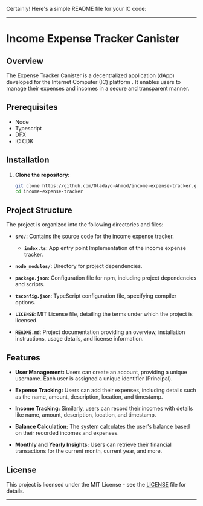Certainly! Here's a simple README file for your IC code:

---

# Income Expense Tracker Canister

## Overview

The Expense Tracker Canister is a decentralized application (dApp) developed for the Internet Computer (IC) platform . It enables users to manage their expenses and incomes in a secure and transparent manner.

## Prerequisites

- Node
- Typescript
- DFX
- IC CDK

## Installation

1. **Clone the repository:**

    ```bash
    git clone https://github.com/Oladayo-Ahmod/income-expense-tracker.git
    cd income-expense-tracker
    ```

## Project Structure

The project is organized into the following directories and files:

- **`src/`**: Contains the source code for the income expense tracker.
  - **`index.ts`**: App entry point Implementation of the income expense tracker.

- **`node_modules/`**: Directory for project dependencies.

- **`package.json`**: Configuration file for npm, including project dependencies and scripts.

- **`tsconfig.json`**: TypeScript configuration file, specifying compiler options.

- **`LICENSE`**: MIT License file, detailing the terms under which the project is licensed.

- **`README.md`**: Project documentation providing an overview, installation instructions, usage details, and license information.


## Features

- **User Management:** Users can create an account, providing a unique username. Each user is assigned a unique identifier (Principal).

- **Expense Tracking:** Users can add their expenses, including details such as the name, amount, description, location, and timestamp.

- **Income Tracking:** Similarly, users can record their incomes with details like name, amount, description, location, and timestamp.

- **Balance Calculation:** The system calculates the user's balance based on their recorded incomes and expenses.

- **Monthly and Yearly Insights:** Users can retrieve their financial transactions for the current month, current year, and more.


## License

This project is licensed under the MIT License - see the [LICENSE](LICENSE) file for details.

---

